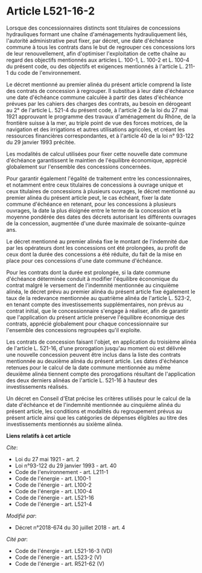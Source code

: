 # Article L521-16-2

Lorsque des concessionnaires distincts sont titulaires de concessions hydrauliques formant une chaîne d'aménagements
hydrauliquement liés, l'autorité administrative peut fixer, par décret, une date d'échéance commune à tous les contrats dans
le but de regrouper ces concessions lors de leur renouvellement, afin d'optimiser l'exploitation de cette chaîne au regard
des objectifs mentionnés aux articles L. 100-1, L. 100-2 et L. 100-4 du présent code, ou des objectifs et exigences
mentionnés à l'article L. 211-1 du code de l'environnement.

Le décret mentionné au premier alinéa du présent article comprend la liste des contrats de concession à regrouper. Il
substitue à leur date d'échéance une date d'échéance commune calculée à partir des dates d'échéance prévues par les cahiers
des charges des contrats, au besoin en dérogeant au 2° de l'article L. 521-4 du présent code, à l'article 2 de la loi du 27
mai 1921 approuvant le programme des travaux d'aménagement du Rhône, de la frontière suisse à la mer, au triple point de vue
des forces motrices, de la navigation et des irrigations et autres utilisations agricoles, et créant les ressources
financières correspondantes, et à l'article 40 de la loi n° 93-122 du 29 janvier 1993 précitée.

Les modalités de calcul utilisées pour fixer cette nouvelle date commune d'échéance garantissent le maintien de l'équilibre
économique, apprécié globalement sur l'ensemble des concessions concernées.

Pour garantir également l'égalité de traitement entre les concessionnaires, et notamment entre ceux titulaires de concessions
à ouvrage unique et ceux titulaires de concessions à plusieurs ouvrages, le décret mentionné au premier alinéa du présent
article peut, le cas échéant, fixer la date commune d'échéance en retenant, pour les concessions à plusieurs ouvrages, la
date la plus éloignée entre le terme de la concession et la moyenne pondérée des dates des décrets autorisant les différents
ouvrages de la concession, augmentée d'une durée maximale de soixante-quinze ans.

Le décret mentionné au premier alinéa fixe le montant de l'indemnité due par les opérateurs dont les concessions ont été
prolongées, au profit de ceux dont la durée des concessions a été réduite, du fait de la mise en place pour ces concessions
d'une date commune d'échéance.

Pour les contrats dont la durée est prolongée, si la date commune d'échéance déterminée conduit à modifier l'équilibre
économique du contrat malgré le versement de l'indemnité mentionnée au cinquième alinéa, le décret prévu au premier alinéa du
présent article fixe également le taux de la redevance mentionnée au quatrième alinéa de l'article L. 523-2, en tenant compte
des investissements supplémentaires, non prévus au contrat initial, que le concessionnaire s'engage à réaliser, afin de
garantir que l'application du présent article préserve l'équilibre économique des contrats, apprécié globalement pour chaque
concessionnaire sur l'ensemble des concessions regroupées qu'il exploite.

Les contrats de concession faisant l'objet, en application du troisième alinéa de l'article L. 521-16, d'une prorogation
jusqu'au moment où est délivrée une nouvelle concession peuvent être inclus dans la liste des contrats mentionnée au deuxième
alinéa du présent article. Les dates d'échéance retenues pour le calcul de la date commune mentionnée au même deuxième alinéa
tiennent compte des prorogations résultant de l'application des deux derniers alinéas de l'article L. 521-16 à hauteur des
investissements réalisés.

Un décret en Conseil d'Etat précise les critères utilisés pour le calcul de la date d'échéance et de l'indemnité mentionnée
au cinquième alinéa du présent article, les conditions et modalités du regroupement prévus au présent article ainsi que les
catégories de dépenses éligibles au titre des investissements mentionnés au sixième alinéa.

**Liens relatifs à cet article**

_Cite_:

  - Loi du 27 mai 1921 - art. 2
  - Loi n°93-122 du 29 janvier 1993 - art. 40
  - Code de l'environnement - art. L211-1
  - Code de l'énergie - art. L100-1
  - Code de l'énergie - art. L100-2
  - Code de l'énergie - art. L100-4
  - Code de l'énergie - art. L521-16
  - Code de l'énergie - art. L521-4

_Modifié par_:

  - Décret n°2018-674 du 30 juillet 2018 - art. 4

_Cité par_:

  - Code de l'énergie - art. L521-16-3 (VD)
  - Code de l'énergie - art. L523-2 (V)
  - Code de l'énergie - art. R521-62 (V)
